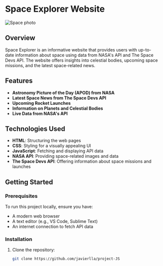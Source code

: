 # Space Explorer Website


![Space photo](https://apod.nasa.gov/apod/image/2503/ThorHelmet_Hopkins_3888.jpg)


## Overview

Space Explorer is an informative website that provides users with up-to-date information about space using data from NASA's API and The Space Devs API. The website offers insights into celestial bodies, upcoming space missions, and the latest space-related news.

## Features

- **Astronomy Picture of the Day (APOD) from NASA**
- **Latest Space News from The Space Devs API**
- **Upcoming Rocket Launches**
- **Information on Planets and Celestial Bodies**
- **Live Data from NASA's API**

## Technologies Used

- **HTML**: Structuring the web pages
- **CSS**: Styling for a visually appealing UI
- **JavaScript**: Fetching and displaying API data
- **NASA API**: Providing space-related images and data
- **The Space Devs API**: Offering information about space missions and launches

## Getting Started

### Prerequisites

To run this project locally, ensure you have:

- A modern web browser
- A text editor (e.g., VS Code, Sublime Text)
- An internet connection to fetch API data

### Installation

1. Clone the repository:

   ```bash
   git clone https://github.com/javierlla/project-JS
